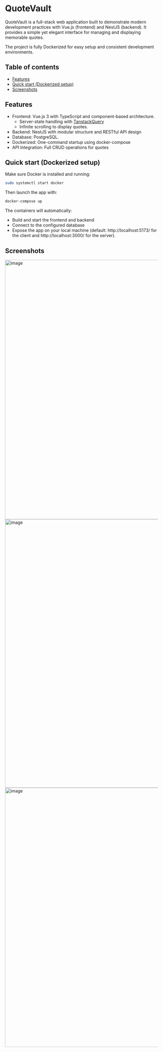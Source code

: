 # QuoteVault

QuoteVault is a full-stack web application built to demonstrate modern development practices with Vue.js (frontend) and NestJS (backend). It provides a simple yet elegant interface for managing and displaying memorable quotes.

The project is fully Dockerized for easy setup and consistent development environments.

## Table of contents

- [Features](#features)
- [Quick start (Dockerized setup)](#quick-start-dockerized-setup)
- [Screenshots](#screenshots)

## Features

- Frontend: Vue.js 3 with TypeScript and component-based architecture.
  - Server-state handling with [TanstackQuery](https://tanstack.com/)
  - Infinite scrolling to display quotes.
- Backend: NestJS with modular structure and RESTful API design
- Database: PostgreSQL.
- Dockerized: One-command startup using docker-compose
- API Integration: Full CRUD operations for quotes

## Quick start (Dockerized setup)

Make sure Docker is installed and running:

```sh
sudo systemctl start docker
```

Then launch the app with:

```sh
docker-compose up
```

The containers will automatically:

- Build and start the frontend and backend
- Connect to the configured database
- Expose the app on your local machine (default: http://localhost:5173/ for the client and http://localhost:3000/ for the server).

## Screenshots

<img width="1281" height="854" alt="image" src="https://github.com/user-attachments/assets/20e65250-c40e-47c2-984e-3fdf56d01f7d" />

<img width="599" height="884" alt="image" src="https://github.com/user-attachments/assets/407bc355-693c-4c7f-8036-afc7bec1aa02" />

<img width="1281" height="854" alt="image" src="https://github.com/user-attachments/assets/618d5b6f-74b5-4eff-81b1-578fc50186e4" />


